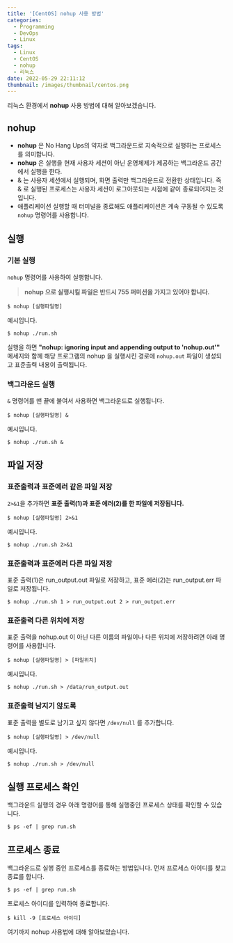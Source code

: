 ```yaml
---
title: '[CentOS] nohup 사용 방법'
categories:
  - Programming
  - DevOps
  - Linux
tags:
  - Linux
  - CentOS
  - nohup
  - 리눅스
date: 2022-05-29 22:11:12
thumbnail: /images/thumbnail/centos.png
---
```


리눅스 환경에서 **nohup** 사용 방법에 대해 알아보겠습니다.

## nohup

- **nohup** 은 No Hang Ups의 약자로 백그라운드로 지속적으로 실행하는 프로세스를 의미합니다.
- **nohup** 은 실행을 현재 사용자 세션이 아닌 운영체제가 제공하는 백그라운드 공간에서 실행을 한다.
- & 는 사용자 세션에서 실행되며, 화면 출력만 백그라운드로 전환한 상태입니다. 즉 & 로 실행된 프로세스는 사용자 세션이 로그아웃되는 시점에 같이 종료되어지는 것입니다.
- 애플리케이션 실행할 때 터미널을 종료해도 애플리케이션은 계속 구동될 수 있도록 `nohup` 명령어를 사용합니다.

## 실행

### 기본 실행

`nohup` 명령어를 사용하여 실행합니다.

> **nohup 으로 실행시킬 파일은 반드시 755 퍼미션을 가지고 있어야 합니다.**

```shell
$ nohup [실행파일명]
```

예시입니다.

```shell
$ nohup ./run.sh
```

실행을 하면 **"nohup: ignoring input and appending output to 'nohup.out'"** 메세지와 함께 해당 프로그램의 nohup 을 실행시킨 경로에 `nohup.out` 파일이 생성되고 표준출력 내용이 출력됩니다.

### 백그라운드 실행

`&` 명령어를 맨 끝에 불여서 사용하면 백그라운드로 실행됩니다.

```shell
$ nohup [실행파일명] &
```

예시입니다.

```shell
$ nohup ./run.sh &
```

## 파일 저장

### 표준출력과 표준에러 같은 파일 저장

`2>&1`을 추가하면 **표준 출력(1)과 표준 에러(2)를 한 파일에 저장됩니다.**

```shell
$ nohup [실행파일명] 2>&1
```

예시입니다.

```shell
$ nohup ./run.sh 2>&1
```

### 표준출력과 표준에러 다른 파일 저장

표준 출력(1)은 run_output.out 파일로 저장하고, 표준 에러(2)는 run_output.err 파일로 저장됩니다.

```shell
$ nohup ./run.sh 1 > run_output.out 2 > run_output.err
```

### 표준출력 다른 위치에 저장

표준 출력을 nohup.out 이 아닌 다른 이름의 파일이나 다른 위치에 저장하려면 아래 명령어를 사용합니다.

```shell
$ nohup [실행파일명] > [파일위치]
```

예시입니다.

```shell
$ nohup ./run.sh > /data/run_output.out
```

### 표준출력 남지기 않도록

표준 출력을 별도로 남기고 싶지 않다면 `/dev/null` 를 추가합니다.

```shell
$ nohup [실행파일명] > /dev/null
```

예시입니다.

```shell
$ nohup ./run.sh > /dev/null
```

## 실행 프로세스 확인

백그라운드 실행의 경우 아래 명령어를 통해 실행중인 프로세스 상태를 확인할 수 있습니다.

```shell
$ ps -ef | grep run.sh
```

## 프로세스 종료

백그라운드로 실행 중인 프로세스를 종료하는 방법입니다. 먼저 프로세스 아이디를 찾고 종료를 합니다.

```shell
$ ps -ef | grep run.sh
```

프로세스 아이디를 입력하여 종료합니다.

```shell
$ kill -9 [프로세스 아이디]
```

여기까지 nohup 사용법에 대해 알아보았습니다.
